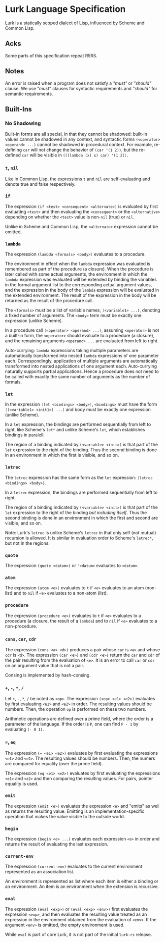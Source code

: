# Lurk Language Specification

Lurk is a statically scoped dialect of Lisp, influenced by Scheme and Common Lisp.

## Acks

Some parts of this specification repeat R5RS.

## Notes

An error is raised when a program does not satisfy a _"must"_ or _"should"_ clause. We use "_must_" clauses for syntactic requirements and _"should"_ for semantic requirements.

## Built-Ins

### No Shadowing

Built-in forms are all special, in that they cannot be shadowed: built-in values cannot be shadowed in any context, and syntactic forms `(<operator> <operand> ...)` cannot be shadowed in procedural context. For example, re-defining `car` will not change the behavior of `(car '(1 2))`, but the re-defined `car` will be visible in `(((lambda (x) x) car) '(1 2))`.

### `t`, `nil`

Like in Common Lisp, the expressions `t` and `nil` are self-evaluating and denote true and false respectively.

### `if`

The expression `(if <test> <consequent> <alternate>)` is evaluated by first evaluating `<test>` and then evaluating the `<consequent>` or the `<alternative>` depending on whether the `<test>` value is non-`nil` (true) or `nil`.

Unlike in Scheme and Common Lisp, the `<alternate>` expression cannot be omitted.

### `lambda`

The expression `(lambda <formals> <body>)` evaluates to a procedure.

The environment in effect when the `lambda` expression was evaluated is remembered as part of the procedure (a closure). When the procedure is later called with some actual arguments, the environment in which the `lambda` expression was evaluated will be extended by binding the variables in the formal argument list to the corresponding actual argument values, and the expression in the body of the `lambda` expression will be evaluated in the extended environment. The result of the expression in the body will be returned as the result of the procedure call.

The `<formals>` must be a list of variable names, `(<variable1> ...)`, denoting a fixed number of arguments.
The `<body>` term must be exactly one expression (unlike Scheme).

In a procedure call `(<operator> <operand> ...)`, assuming `<operator>` is not a built-in form, the `<operator>` should evaluate to a procedure (a closure), and the remaining arguments `<operand> ...` are evaluated from left to right.

Auto-currying: `lambda` expressions taking multiple parameters are automatically transformed into nested `lambda` expressions of one parameter each. Correspondingly, application of multiple arguments are automatically transformed into nested applications of one argument each. Auto-currying naturally supports partial applications. Hence a procedure does not need to be called with exactly the same number of arguments as the number of formals.


### `let`

In the expression `(let <bindings> <body>)`, `<bindings>` must have the form `((<variable1> <init1>) ...)` and body must be exactly one expression (unlike Scheme).

In a `let` expression, the bindings are performed sequentially from left to right, like Scheme's `let*` and unlike Scheme's `let`, which establishes bindings in paralell.

The region of a binding indicated by `(<variable> <init>)` is that part of the `let` expression to the right of the binding. Thus the second binding is done in an environment in which the first is visible, and so on.

### `letrec`

The `letrec` expression has the same form as the `let` expression: `(letrec <bindings> <body>)`.

In a `letrec` expression, the bindings are performed sequentially from left to right.

The region of a binding indicated by `(<variable> <init>)` is that part of the `let` expression to the right of the binding _but including itself_. Thus the second binding is done in an environment in which the first and second are visible, and so on.

Note: Lurk's `letrec` is unlike Scheme's `letrec` in that only self (not mutual) recursion is allowed. It is similar in evaluation order to Scheme's `letrec*`, but not in the regions.

### `quote`

The expression `(quote <datum>)` or `'<datum>` evaluates to `<datum>`.

### `atom`

The expression `(atom <e>)` evaluates to `t` if `<e>` evaluates to an atom (non-list) and to `nil` if `<e>` evaluates to a non-atom (list).

### `procedure`

The expression `(procedure <e>)` evaluates to `t` if `<e>` evaluates to a procedure (a closure, the result of a `lambda`) and to `nil` if `<e>` evaluates to a non-procedure.

### `cons`, `car`, `cdr`

The expression `(cons <a> <d>)` produces a pair whose `car` is `<a>` and whose `cdr` is `<d>`. The expression `(car <e>)` and `(cdr <e>)` return the `car` and `cdr` of the pair resulting from the evaluation of `<e>`.
It is an error to call `car` or `cdr` on an argument value that is not a pair.

Consing is implemented by hash-consing.

### `+`, `-`, `*`, `/`

Let `+`, `-`, `*`, `/` be noted as `<op>`. The expression `(<op> <e1> <e2>)` evaluates by first evaluating `<e1>` and `<e2>` in order. The resulting values should be numbers. Then, the operation `op` is performed on these two numbers.

Arithmetic operations are defined over a prime field, where the order is a parameter of the language.
If the order is `P`, one can find `P - 1` by evaluating `(- 0 1)`.

### `=`, `eq`

The expression `(= <e1> <e2>)` evaluates by first evaluating the expressions `<e1>` and `<e2>`. The resulting values should be numbers. Then, the numers are compared for equality (over the prime field).

The expression  `(eq <e1> <e2>)` evaluates by first evaluating the expressions `<e1>` and `<e2>` and then comparing the resulting values. For pairs, pointer equality is used.

### `emit`

The expression `(emit <e>)` evaluates the expression `<e>` and "emits" as well as returns the resulting value.
Emitting is an implementation-specific operation that makes the value visible to the outside world.

### `begin`

The expression `(begin <e> ...)` evaluates each expression `<e>` in order and returns the result of evaluating the last expression.

### `current-env`

The expression `(current-env)` evaluates to the current environment represented as an association list.

An environment is represented as list where each item is either a binding or an environment. An item is an environment when the extension is recursive.

### `eval`

The expression `(eval <exp>)` or `(eval <exp> <env>)` first evaluates the expression `<exp>`, and then evaluates the resulting value treated as an expression in the environment obtained from the evaluation of `<env>`. If the argument `<env>` is omitted, the empty environment is used.

While `eval` is part of core Lurk, it is not part of the initial `lurk-rs` release.
